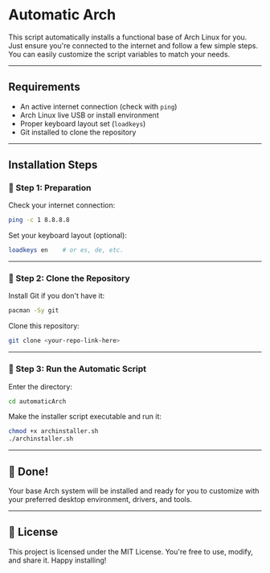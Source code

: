 #   Automatic Arch

This script automatically installs a functional base of Arch Linux for you. Just ensure you're connected to the internet and follow a few simple steps. You can easily customize the script variables to match your needs.

---

##   Requirements

* An active internet connection (check with `ping`)
* Arch Linux live USB or install environment
* Proper keyboard layout set (`loadkeys`)
* Git installed to clone the repository

---

##   Installation Steps

### 🔹 Step 1: Preparation

Check your internet connection:

```bash
ping -c 1 8.8.8.8
```

Set your keyboard layout (optional):

```bash
loadkeys en    # or es, de, etc.
```

---

### 🔹 Step 2: Clone the Repository

Install Git if you don't have it:

```bash
pacman -Sy git
```

Clone this repository:

```bash
git clone <your-repo-link-here>
```

---

### 🔹 Step 3: Run the Automatic Script

Enter the directory:

```bash
cd automaticArch
```

Make the installer script executable and run it:

```bash
chmod +x archinstaller.sh
./archinstaller.sh
```

---

## 🎉 Done!

Your base Arch system will be installed and ready for you to customize with your preferred desktop environment, drivers, and tools.

---

## 📜 License

This project is licensed under the MIT License. You're free to use, modify, and share it. Happy installing!

